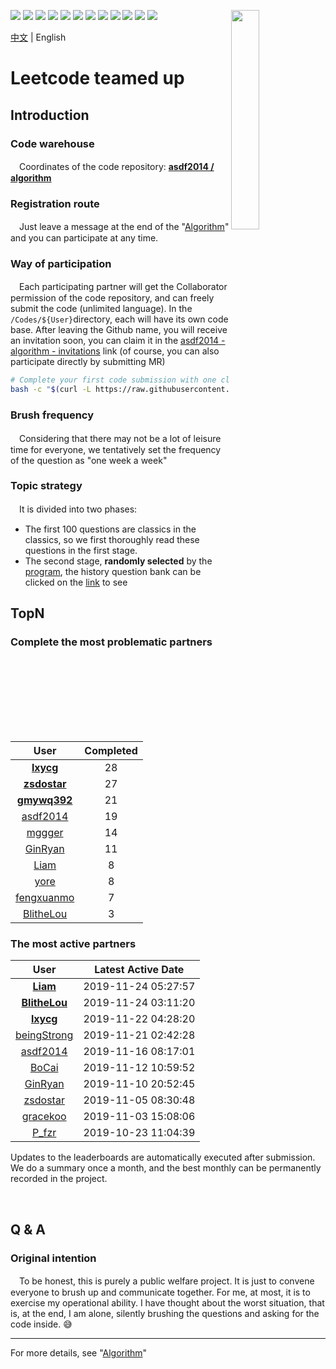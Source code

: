 [<img align="right" width="30%" height="30%" src="https://user-images.githubusercontent.com/8108788/58363706-18c4d080-7edb-11e9-947a-cf7233c8e2cc.png">](https://yuzhouwan.com/)

[![](https://img.shields.io/github/contributors/asdf2014/algorithm)](https://yuzhouwan.com/posts/666/)
[![](https://yuzhouwan.com/images/completed.svg)](https://yuzhouwan.com/posts/666/)
[![](https://yuzhouwan.com/images/covered.svg)](https://yuzhouwan.com/posts/666/)
[![](https://img.shields.io/github/languages/count/asdf2014/algorithm)](https://yuzhouwan.com/posts/666/)
[![](https://img.shields.io/github/languages/top/asdf2014/algorithm)](https://yuzhouwan.com/posts/666/)
[![](https://img.shields.io/lgtm/alerts/g/asdf2014/algorithm.svg?logo=lgtm&logoWidth=18)](https://lgtm.com/projects/g/asdf2014/algorithm/alerts/)
[![](https://img.shields.io/lgtm/grade/python/g/asdf2014/algorithm.svg?logo=lgtm&logoWidth=18)](https://lgtm.com/projects/g/asdf2014/algorithm/context:python)
[![](https://goreportcard.com/badge/github.com/asdf2014/algorithm)](https://goreportcard.com/report/github.com/asdf2014/algorithm)
[![](https://img.shields.io/github/commit-activity/m/asdf2014/algorithm?cacheSeconds=3600)](https://yuzhouwan.com/posts/666/)
[![](https://img.shields.io/github/license/asdf2014/algorithm)](https://yuzhouwan.com/posts/666/)
[![](https://badges.gitter.im/yuzhouwan/community.svg)](https://gitter.im/yuzhouwan/community?utm_source=badge&utm_medium=badge&utm_campaign=pr-badge)
[![](https://img.shields.io/badge/QQ%20Group-5366753-blue.svg?style=social&logo=tencent-qq)](https://shang.qq.com/wpa/qunwpa?idkey=bfbcf1453371a0810fd6be235ace47147f6fb9d262fb768b497c861f50af0af4)

[中文](https://github.com/asdf2014/algorithm/blob/master/README.md) | English

# Leetcode teamed up

## Introduction

### Code warehouse

　Coordinates of the code repository: **[asdf2014 / algorithm](https://github.com/asdf2014/algorithm)**

### Registration route

　Just leave a message at the end of the "[Algorithm](https://yuzhouwan.com/posts/666/)" and you can participate at any time.

### Way of participation

　Each participating partner will get the Collaborator permission of the code repository, and can freely submit the code (unlimited language). In the `/Codes/${User}`directory, each will have its own code base. After leaving the Github name, you will receive an invitation soon, you can claim it in the [asdf2014 - algorithm - invitations](https://github.com/asdf2014/algorithm/invitations) link (of course, you can also participate directly by submitting MR)

```bash
# Complete your first code submission with one click
bash -c "$(curl -L https://raw.githubusercontent.com/asdf2014/algorithm/master/first_commit.sh)"
```

### Brush frequency

　Considering that there may not be a lot of leisure time for everyone, we tentatively set the frequency of the question as "one week a week"

### Topic strategy

　It is divided into two phases:

* The first 100 questions are classics in the classics, so we first thoroughly read these questions in the first stage.
* The second stage, **randomly selected** by the [program](https://nbviewer.jupyter.org/github/asdf2014/algorithm/blob/master/Leetcode%20Picker/leetcode_picker.ipynb), the history question bank can be clicked on the [link](https://yuzhouwan.com/posts/666/#检索) to see

## TopN

### Complete the most problematic partners

| User | Completed |
| :--: | :-------: |
| **[lxycg](https://github.com/asdf2014/algorithm/tree/master/Codes/lxycg)** | 28 |
| **[zsdostar](https://github.com/asdf2014/algorithm/tree/master/Codes/zsdostar)** | 27 |
| **[gmywq392](https://github.com/asdf2014/algorithm/tree/master/Codes/gmywq392)** | 21 |
| [asdf2014](https://github.com/asdf2014/algorithm/tree/master/Codes/asdf2014) | 19 |
| [mggger](https://github.com/asdf2014/algorithm/tree/master/Codes/mggger) | 14 |
| [GinRyan](https://github.com/asdf2014/algorithm/tree/master/Codes/GinRyan) | 11 |
| [Liam](https://github.com/asdf2014/algorithm/tree/master/Codes/Liam) | 8 |
| [yore](https://github.com/asdf2014/algorithm/tree/master/Codes/yore) | 8 |
| [fengxuanmo](https://github.com/asdf2014/algorithm/tree/master/Codes/fengxuanmo) | 7 |
| [BlitheLou](https://github.com/asdf2014/algorithm/tree/master/Codes/BlitheLou) | 3 |

### The most active partners

| User | Latest Active Date |
| :--: | :----------------: |
| **[Liam](https://github.com/asdf2014/algorithm/tree/master/Codes/Liam)** | 2019-11-24 05:27:57 |
| **[BlitheLou](https://github.com/asdf2014/algorithm/tree/master/Codes/BlitheLou)** | 2019-11-24 03:11:20 |
| **[lxycg](https://github.com/asdf2014/algorithm/tree/master/Codes/lxycg)** | 2019-11-22 04:28:20 |
| [beingStrong](https://github.com/asdf2014/algorithm/tree/master/Codes/beingStrong) | 2019-11-21 02:42:28 |
| [asdf2014](https://github.com/asdf2014/algorithm/tree/master/Codes/asdf2014) | 2019-11-16 08:17:01 |
| [BoCai](https://github.com/asdf2014/algorithm/tree/master/Codes/BoCai) | 2019-11-12 10:59:52 |
| [GinRyan](https://github.com/asdf2014/algorithm/tree/master/Codes/GinRyan) | 2019-11-10 20:52:45 |
| [zsdostar](https://github.com/asdf2014/algorithm/tree/master/Codes/zsdostar) | 2019-11-05 08:30:48 |
| [gracekoo](https://github.com/asdf2014/algorithm/tree/master/Codes/gracekoo) | 2019-11-03 15:08:06 |
| [P_fzr](https://github.com/asdf2014/algorithm/tree/master/Codes/P_fzr) | 2019-10-23 11:04:39 |

Updates to the leaderboards are automatically executed after submission. We do a summary once a month, and the best monthly can be permanently recorded in the project.

<br/>

## Q & A

### Original intention

　To be honest, this is purely a public welfare project. It is just to convene everyone to brush up and communicate together. For me, at most, it is to exercise my operational ability. I have thought about the worst situation, that is, at the end, I am alone, silently brushing the questions and asking for the code inside. :sweat_smile:


------

For more details, see "[Algorithm](https://yuzhouwan.com/posts/666/)"
